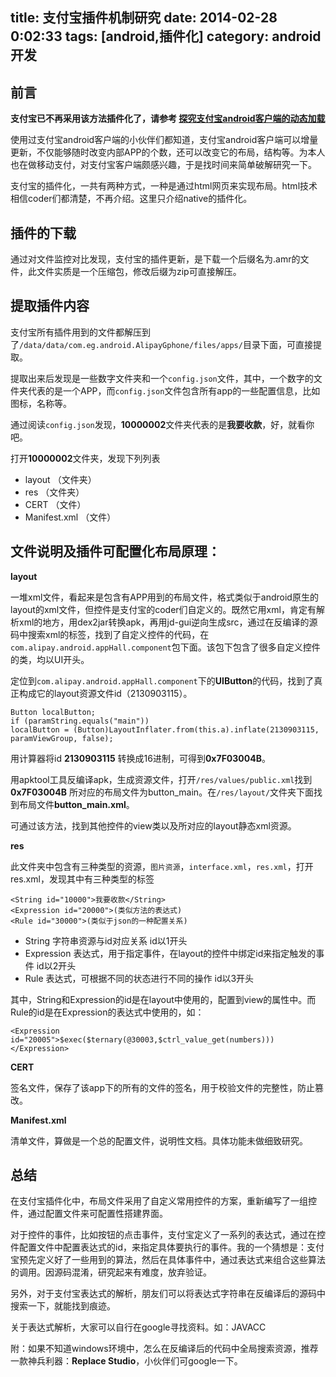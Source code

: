 title: 支付宝插件机制研究
date: 2014-02-28 0:02:33
tags: [android,插件化]
category: android开发
---
## 前言 ##

**支付宝已不再采用该方法插件化了，请参考 [探究支付宝android客户端的动态加载](http://www.lephones.net/2014/09/29/alipay-dynamic_load/ "探究支付宝android客户端的动态加载")**

使用过支付宝android客户端的小伙伴们都知道，支付宝android客户端可以增量更新，不仅能够随时改变内部APP的个数，还可以改变它的布局，结构等。为本人也在做移动支付，对支付宝客户端颇感兴趣，于是找时间来简单破解研究一下。

支付宝的插件化，一共有两种方式，一种是通过html网页来实现布局。html技术相信coder们都清楚，不再介绍。这里只介绍native的插件化。



## 插件的下载 ##
通过对文件监控对比发现，支付宝的插件更新，是下载一个后缀名为.amr的文件，此文件实质是一个压缩包，修改后缀为zip可直接解压。
<!-- more -->
## 提取插件内容 ##
支付宝所有插件用到的文件都解压到了`/data/data/com.eg.android.AlipayGphone/files/apps/`目录下面，可直接提取。

提取出来后发现是一些数字文件夹和一个`config.json`文件，其中，一个数字的文件夹代表的是一个APP，而`config.json`文件包含所有app的一些配置信息，比如图标，名称等。

通过阅读`config.json`发现，**10000002**文件夹代表的是**我要收款**，好，就看你吧。

打开**10000002**文件夹，发现下列列表

- layout （文件夹）
- res	（文件夹）
- CERT	（文件）
- Manifest.xml	（文件）

## 文件说明及插件可配置化布局原理： ##
**layout**

一堆xml文件，看起来是包含有APP用到的布局文件，格式类似于android原生的layout的xml文件，但控件是支付宝的coder们自定义的。既然它用xml，肯定有解析xml的地方，用dex2jar转换apk，再用jd-gui逆向生成src，通过在反编译的源码中搜索xml的标签，找到了自定义控件的代码，在`com.alipay.android.appHall.component`包下面。该包下包含了很多自定义控件的类，均以UI开头。

定位到`com.alipay.android.appHall.component`下的**UIButton**的代码，找到了真正构成它的layout资源文件id（2130903115）。
```
Button localButton;
if (paramString.equals("main"))
localButton = (Button)LayoutInflater.from(this.a).inflate(2130903115, paramViewGroup, false);
```
用计算器将id **2130903115** 转换成16进制，可得到**0x7F03004B**。

用apktool工具反编译apk，生成资源文件，打开`/res/values/public.xml`找到 **0x7F03004B** 所对应的布局文件为button_main。在`/res/layout/`文件夹下面找到布局文件**button_main.xml**。

可通过该方法，找到其他控件的view类以及所对应的layout静态xml资源。

**res**

此文件夹中包含有三种类型的资源，`图片资源`，`interface.xml`，`res.xml`，打开res.xml，发现其中有三种类型的标签

```
<String id="10000">我要收款</String>
<Expression id="20000">(类似方法的表达式)
<Rule id="30000">(类似于json的一种配置关系)
```

- String	   字符串资源与id对应关系 id以1开头
- Expression    表达式，用于指定事件，在layout的控件中绑定id来指定触发的事件 id以2开头
- Rule		表达式，可根据不同的状态进行不同的操作 id以3开头

其中，String和Expression的id是在layout中使用的，配置到view的属性中。而Rule的id是在Expression的表达式中使用的，如：
```
<Expression id="20005">$exec($ternary(@30003,$ctrl_value_get(numbers)))</Expression>
```

**CERT**

签名文件，保存了该app下的所有的文件的签名，用于校验文件的完整性，防止篡改。

**Manifest.xml**

清单文件，算做是一个总的配置文件，说明性文档。具体功能未做细致研究。

## 总结 ##
在支付宝插件化中，布局文件采用了自定义常用控件的方案，重新编写了一组控件，通过配置文件来可配置性搭建界面。

对于控件的事件，比如按钮的点击事件，支付宝定义了一系列的表达式，通过在控件配置文件中配置表达式的id，来指定具体要执行的事件。我的一个猜想是：支付宝预先定义好了一些用到的算法，然后在具体事件中，通过表达式来组合这些算法的调用。因源码混淆，研究起来有难度，放弃验证。

另外，对于支付宝表达式的解析，朋友们可以将表达式字符串在反编译后的源码中搜索一下，就能找到痕迹。

关于表达式解析，大家可以自行在google寻找资料。如：JAVACC

附：如果不知道windows环境中，怎么在反编译后的代码中全局搜索资源，推荐一款神兵利器：**Replace Studio**，小伙伴们可google一下。

